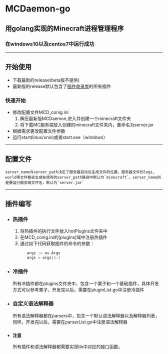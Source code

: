 # MCDaemon-go

## 用golang实现的Minecraft进程管理程序

### 在windows10以及centos7中运行成功
-----
## 开始使用
- 下载最新的release(beta版不提供)
- 最新版的release默认包含了[插件收录库](https://github.com/TISUnion/MCDaemonPlugins-go)的所有插件
### 快速开始
- 修改配置文件MCD_conig.ini
  1. 解压最新版MCDaemon,进入并创建一个minecraft文件夹
  2. 将下载MC服务端放入创建的minecraft文件夹内，重命名为server.jar
- 根据需求更改配置文件参数
- 运行start(linux/unix)或者start.exe（windows）
-----
## 配置文件
    server_name与server_path决定了服务器启动后生成文件的位置，服务器文件的logs, world等文件都会生成在填写的server_path路径中默认为`minecraft`。server_name则是要运行服务端文件名，默认为`server.jar`
-----
## 插件编写

- ### 热插件
  1. 将热插件的执行文件放入hotPlugins文件夹中
  2. 在MCD_conig.ini的[plugins]域中注册热插件
  3. 通过如下代码获取插件的命令的参数：
     ```go
        args := os.Args
        args = args[1:]
     ```
- ### 冷插件
   所有冷插件都在plugins文件夹中，包含一个栗子和一个基础插件，具体开发方式可以参考栗子，开发完以后，需要在pluginList.go中注册冷插件
- ### 自定义语法解释器
   所有语法解释器都在parsers中，包含一个默认语法解释器以及解释器列表，同样，开发完以后，需要在parserList.go中注册语法解释器

- ### `注意`
   所有插件和语法解释器都需要实现lib中对应的接口函数。
